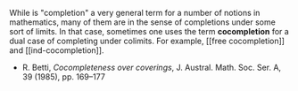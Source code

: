 While is "completion" a very general term for a number of notions in mathematics, many of them are in the sense of completions under some sort of limits. In that case, sometimes one uses the term __cocompletion__ for a dual case of completing under colimits. For example, [[free cocompletion]]
and [[ind-cocompletion]].

* R. Betti, _Cocompleteness over coverings_, J. Austral. Math. Soc. Ser. A, 39 (1985), pp. 169–177